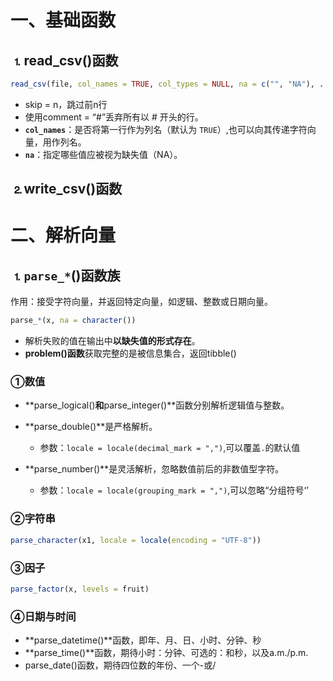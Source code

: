 # 一、基础函数

## &#9352;read_csv()函数

```R
read_csv(file, col_names = TRUE, col_types = NULL, na = c("", "NA"), ...)
```

* skip = n，跳过前n行
* 使用comment = “#”丢弃所有以 # 开头的行。
* **`col_names`**：是否将第一行作为列名（默认为 `TRUE`）,也可以向其传递字符向量，用作列名。
* **`na`**：指定哪些值应被视为缺失值（NA）。

## &#9353;write_csv()函数

# 二、解析向量

## &#9352;`parse_*`()函数族

作用：接受字符向量，并返回特定向量，如逻辑、整数或日期向量。

```R
parse_*(x, na = character())
```

* 解析失败的值在输出中**以缺失值的形式存在**。
* **problem()函数**获取完整的是被信息集合，返回tibble()

### &#9312;数值

* **parse_logical()**和**parse_integer()**函数分别解析逻辑值与整数。

* **parse_double()**是严格解析。
  * 参数：`locale = locale(decimal_mark = ",")`,可以覆盖`.`的默认值
* **parse_number()**是灵活解析，忽略数值前后的非数值型字符。
  * 参数：`locale = locale(grouping_mark = ",")`,可以忽略“分组符号‘’

### &#9313;字符串

```R
parse_character(x1, locale = locale(encoding = "UTF-8"))
```

### &#9314;因子

```R
parse_factor(x, levels = fruit)
```

### &#9315;日期与时间

* **parse_datetime()**函数，即年、月、日、小时、分钟、秒
* **parse_time()**函数，期待小时：分钟、可选的：和秒，以及a.m./p.m.
* parse_date()函数，期待四位数的年份、一个-或/